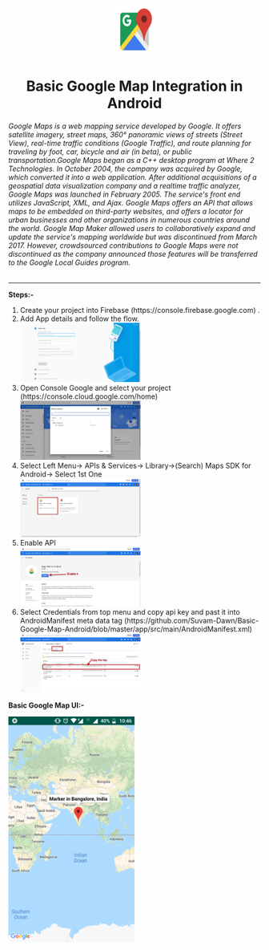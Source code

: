 
<p align="center">
  <img src="https://github.com/Suvam-Dawn/Basic-Google-Map-Android/blob/master/image/google-maps.png"width="15%;" height="100px;"/><br/>
  <b><h1 align="center">Basic Google Map Integration in Android</h1></b>
</p>
<h6>Google Maps is a web mapping service developed by Google. It offers satellite imagery, street maps, 360° panoramic views of streets (Street View), real-time traffic conditions (Google Traffic), and route planning for traveling by foot, car, bicycle and air (in beta), or public transportation.Google Maps began as a C++ desktop program at Where 2 Technologies. In October 2004, the company was acquired by Google, which converted it into a web application. After additional acquisitions of a geospatial data visualization company and a realtime traffic analyzer, Google Maps was launched in February 2005. The service's front end utilizes JavaScript, XML, and Ajax. Google Maps offers an API that allows maps to be embedded on third-party websites, and offers a locator for urban businesses and other organizations in numerous countries around the world. Google Map Maker allowed users to collaboratively expand and update the service's mapping worldwide but was discontinued from March 2017. However, crowdsourced contributions to Google Maps were not discontinued as the company announced those features will be transferred to the Google Local Guides program.</h6>
<hr>
<p><b> Steps:- </b></p>
<ol type="1">
  <li>Create your project into Firebase (https://console.firebase.google.com) .</li>
  <li>Add App details and follow the flow.</li>
  <img src="https://github.com/Suvam-Dawn/Basic-Google-Map-Android/blob/master/image/add%20app%20details.png" width="50%;" height="50%;"/>
  <li>Open Console Google and select your project (https://console.cloud.google.com/home)</b></li>
  <img src="https://github.com/Suvam-Dawn/Basic-Google-Map-Android/blob/master/image/Select%20Project%20From%20console%20Google.png"  width="50%;" height="50%;"/>
  <li>Select Left Menu-> APIs & Services-> Library->(Search) Maps SDK for Android-> Select 1st One</b></li>
  <img src="https://github.com/Suvam-Dawn/Basic-Google-Map-Android/blob/master/image/library%20select.png" width="50%;" height="50%;"/>
  <li>Enable API</b></li>
  <img src="https://github.com/Suvam-Dawn/Basic-Google-Map-Android/blob/master/image/library%20enable.png" width="50%;" height="50%;"/>
  <li>Select Credentials from top menu and copy api key and past it into AndroidManifest meta data tag (https://github.com/Suvam-Dawn/Basic-Google-Map-Android/blob/master/app/src/main/AndroidManifest.xml) </b></li>
  <img src="https://github.com/Suvam-Dawn/Basic-Google-Map-Android/blob/master/image/key%20copy.png" width="50%;" height="50%;"/>
</ol>
<p><b>Basic Google Map UI:- </b></p>
<img src="https://github.com/Suvam-Dawn/Basic-Google-Map-Android/blob/master/image/result.png" width="50%;" height="450px;"/><br/>
